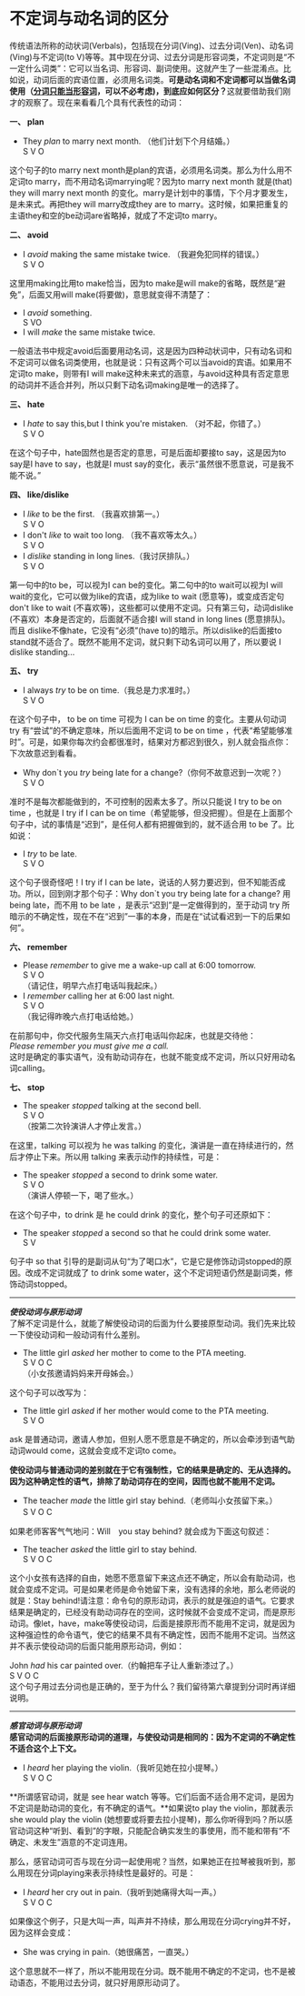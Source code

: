 # 不定词与动名词的区分

传统语法所称的动状词(Verbals)，包括现在分词(Ving)、过去分词(Ven)、动名词(Ving)与不定词(to V)等等。其中现在分词、过去分词是形容词类，不定词则是“不一定什么词类”：它可以当名词、形容词、副词使用。这就产生了一些混淆点。比如说，动词后面的宾语位置，必须用名词类。<b>可是**动名词**和**不定词**都可以**当做名词使用**（<u>分词只能当形容词</u>，可以不必考虑)，到底应如何区分？</b>这就要借助我们刚才的观察了。现在来看看几个具有代表性的动词：

**一、 plan**

>  
- They <em>plan</em> to marry next month. （他们计划下个月结婚。）  
    S V O  

这个句子的to marry next month是plan的宾语，必须用名词类。那么为什么用不定词to marry，而不用动名词marrying呢？因为to marry next month 就是(that) they will marry next month 的变化。marry是计划中的事情，下个月才要发生，是未来式。再把they will marry改成they are to marry。这时候，如果把重复的主语they和空的be动词are省略掉，就成了不定词to marry。

**二、 avoid**

>  
- I <em>avoid</em> making the same mistake twice. （我避免犯同样的错误。）  
S V O  

这里用making比用to make恰当，因为to make是will make的省略，既然是“避免”，后面又用will make(将要做)，意思就变得不清楚了：

>  
- I <em>avoid</em> something.  
S VO  
- I will <em>make</em> the same mistake twice.

一般语法书中规定avoid后面要用动名词，这是因为四种动状词中，只有动名词和不定词可以做名词类使用，也就是说：只有这两个可以当avoid的宾语。如果用不定词to make，则带有I will make这种未来式的涵意，与avoid这种具有否定意思的动词并不适合并列，所以只剩下动名词making是唯一的选择了。

**三、 hate**

>  
- I <em>hate</em> to say this,but I think you're mistaken. （对不起，你错了。）  
S V O

在这个句子中，hate固然也是否定的意思，可是后面却要接to say，这是因为to say是I have to say，也就是I must say的变化，表示“虽然很不愿意说，可是我不能不说。”

**四、 like/dislike**

>  
- I <em>like</em> to be the first. （我喜欢排第一。）  
S V O  
- I don't <em>like</em> to wait too long. （我不喜欢等太久。）  
S V O    
- I <em>dislike</em> standing in long lines.（我讨厌排队。）  
S V O  

第一句中的to be，可以视为I can be的变化。第二句中的to wait可以视为I will wait的变化，它可以做为like的宾语，成为like to wait (愿意等)，或变成否定句don't like to wait (不喜欢等)，这些都可以使用不定词。只有第三句，动词dislike (不喜欢）本身是否定的，后面就不适合接I will stand in long lines (愿意排队)。而且 dislike不像hate，它没有“必须”(have to)的暗示。所以dislike的后面接to stand就不适合了。既然不能用不定词，就只剩下动名词可以用了，所以要说 I dislike standing...

**五、 try**

>  
- I always <em>try</em> to be on time.（我总是力求准时。）  
S V O  

在这个句子中， to be on time 可视为 I can be on time 的变化。主要从句动词 try 有“尝试”的不确定意味，所以后面用不定词 to be on time ，代表“希望能够准时”。可是，如果你每次约会都很准时，结果对方都迟到很久，别人就会指点你：下次故意迟到看看。

>  
- Why don`t you <em>try</em> being late for a change?（你何不故意迟到一次呢？）  
S V O  

准时不是每次都能做到的，不可控制的因素太多了。所以只能说 I try to be on time ，也就是 I try if I can be on time（希望能够，但没把握）。但是在上面那个句子中，试的事情是“迟到”，是任何人都有把握做到的，就不适合用 to be 了。比如说：

>  
- I <em>try</em> to be late.  
S V O

这个句子很奇怪吧！I try if I can be late，说话的人努力要迟到，但不知能否成功。所以，回到刚才那个句子：Why don`t you try being late for a change? 用 being late，而不用 to be late ，是表示“迟到”是一定做得到的，至于动词 try 所暗示的不确定性，现在不在“迟到”一事的本身，而是在“试试看迟到一下的后果如何”。

**六、 remember**

>    
- Please <em>remember</em> to give me a wake-up call at 6:00 tomorrow.  
S V O  
（请记住，明早六点打电话叫我起床。）  
- I <em>remember</em> calling her at 6:00 last night.  
S V O  
（我记得昨晚六点打电话给她。）

在前那句中，你交代服务生隔天六点打电话叫你起床，也就是交待他：  
<em>Please remember you must give me a call.</em>  
这时是确定的事实语气，没有助动词存在，也就不能变成不定词，所以只好用动名词calling。

**七、 stop**

>  
- The speaker <em>stopped</em> talking at the second bell.  
S V O  
（按第二次铃演讲人才停止发言。）  

在这里，talking 可以视为 he was talking 的变化，演讲是一直在持续进行的，然后才停止下来。所以用 talking 来表示动作的持续性，可是：

>  
- The speaker <em>stopped</em> a second to drink some water.  
S V O  
（演讲人停顿一下，喝了些水。）  

在这个句子中，to drink 是 he could drink 的变化，整个句子可还原如下：

>  
- The speaker <em>stopped</em> a second so that he could drink some water.  
S V

句子中 so that 引导的是副词从句“为了喝口水”，它是它是修饰动词stopped的原因。改成不定词就成了 to drink some water，这个不定词短语仍然是副词类，修饰动词stopped。



---


***使役动词与原形动词***  
了解不定词是什么，就能了解使役动词的后面为什么要接原型动词。我们先来比较一下使役动词和一般动词有什么差别。

>  
- The little girl <em>asked</em> her mother to come to the PTA meeting.  
S V O C  
（小女孩邀请妈妈来开母姊会。）  

这个句子可以改写为：

>  
- The little girl <em>asked</em> if her mother would come to the PTA meeting.  
S V O

ask 是普通动词，邀请人参加，但别人愿不愿意是不确定的，所以会牵涉到语气助动词would come，这就会变成不定词to come。

**使役动词与普通动词的差别就在于它有强制性，它的结果是确定的、无从选择的。因为这种确定性的语气，排除了助动词存在的空间，因而也就不能用不定词。**

>  
- The teacher <em>made</em> the little girl stay behind.（老师叫小女孩留下来。）  
S V O C　　

如果老师客客气气地问：Will　you stay behind? 就会成为下面这句叙述：

>  
* The teacher <em>asked</em> the little girl to stay behind.  
S V O C  


这个小女孩有选择的自由，她愿不愿意留下来这点还不确定，所以会有助动词，也就会变成不定词。可是如果老师是命令她留下来，没有选择的余地，那么老师说的就是：Stay behind!请注意：命令句的原形动词，表示的就是强迫的语气。它要求结果是确定的，已经没有助动词存在的空间，这时候就不会变成不定词，而是原形动词。像let，have，make等使役动词，后面是接原形而不能用不定词，就是因为这种强迫性的命令语气，使它的结果不具有不确定性，因而不能用不定词。当然这并不表示使役动词的后面只能用原形动词，例如：

>  
John <em>had</em> his car painted over.（约翰把车子让人重新漆过了。）  
S V O C  
这个句子用过去分词也是正确的，至于为什么？我们留待第六章提到分词时再详细说明。


---


***感官动词与原形动词***  
**感官动词的后面接原形动词的道理，与使役动词是相同的：因为不定词的不确定性不适合这个上下文。**  

>  
- I <em>heard</em> her playing the violin.（我听见她在拉小提琴。）  
S V O C  

**所谓感官动词，就是 see hear watch 等等。它们后面不适合用不定词，是因为不定词是助动词的变化，有不确定的语气。**如果说to play the violin，那就表示 she would play the violin (她想要或将要去拉小提琴)，那么你听得到吗？所以感官动词这种“听到、看到”的字眼，只能配合确实发生的事使用，而不能和带有“不确定、未发生”涵意的不定词连用。  

那么，感官动词可否与现在分词一起使用呢？当然，如果她正在拉琴被我听到，那么用现在分词playing来表示持续性是最好的。可是：  

>  
- I <em>heard</em> her cry out in pain.（我听到她痛得大叫一声。）  
S V O C  

如果像这个例子，只是大叫一声，叫声并不持续，那么用现在分词crying并不好，因为这样会变成：  

>  
- She was crying in pain.（她很痛苦，一直哭。）  

这个意思就不一样了，所以不能用现在分词。既不能用不确定的不定词，也不是被动语态，不能用过去分词，就只好用原形动词了。 